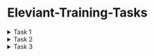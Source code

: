 # Eleviant-Training-Tasks

<details>
<summary>Task 1</summary>
<p>

- ✔ [Calculator](https://n-bhuvanesh.github.io/Calculator/
)
- ✔ [Source](https://github.com/N-BHUVANESH/Calculator.git
)  

</p></details>



<details>
<summary>Task 2</summary>
<p>

- ✔ [Tic-Tac-Toe](https://n-bhuvanesh.github.io/Tic-Tac-Toe/
)
- ✔ [Source](https://github.com/N-BHUVANESH/Tic-Tac-Toe.git
)  

</p></details>




<details>
<summary>Task 3</summary>
<p>

- ✔ [Chess](https://n-bhuvanesh.github.io/Chess/
)
- ✔ [Source](https://github.com/N-BHUVANESH/Chess.git
)  

</p></details>
